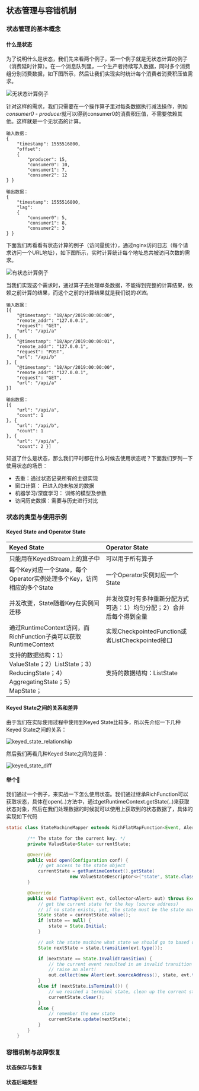 ## 状态管理与容错机制

### 状态管理的基本概念

#### 什么是状态
为了说明什么是状态，我们先来看两个例子，第一个例子就是无状态计算的例子（消费延时计算）。在一个消息队列里，一个生产者持续写入数据，同时多个消费组分别消费数据，如下图所示，然后让我们实现实时统计每个消费者消费积压值需求。

![无状态计算例子](../../pics/flink/stateless_exmaple.png)

针对这样的需求，我们只需要在一个操作算子里对每条数据执行减法操作，例如*consumer0 - producer*就可以得到consumer0的消费积压值，不需要依赖其他。这样就是一个无状态的计算。
```
输入数据：
{
    "timestamp": 1555516800,
    "offset":
    {
        "producer": 15,
        "consumer0": 10,
        "consumer1": 7,
        "consumer2": 12
} }

输出数据：
{
    "timestamp": 1555516800,
    "lag":
    {
        "consumer0": 5,
        "consumer1": 8,
        "consumer2": 3
} }
```

下面我们再看看有状态计算的例子（访问量统计），通过nginx访问日志（每个请求访问一个URL地址），如下图所示，实时计算统计每个地址总共被访问次数的需求。

![有状态计算例子](../../pics/flink/state_example.png)

当我们实现这个需求时，通过算子去处理单条数据，不能得到完整的计算结果，依赖之前计算的结果，而这个之前的计算结果就是我们说的*状态*。
```
输入数据：
[{
    "@timestamp": "18/Apr/2019:00:00:00",
    "remote_addr": "127.0.0.1",
    "request": "GET",
    "url": "/api/a"
}, {
    "@timestamp": "18/Apr/2019:00:00:01",
    "remote_addr": "127.0.0.1",
    "request": "POST",
    "url": "/api/b"
}, {
    "@timestamp": "18/Apr/2019:00:00:00",
    "remote_addr": "127.0.0.1",
    "request": "GET",
    "url": "/api/a"
}]

输出数据：
[{
    "url": "/api/a",
    "count": 1
}, {
    "url": "/api/b",
    "count": 1
}, {
    "url": "/api/a",
    "count": 2 }]
```

知道了什么是状态，那么我们平时都在什么时候去使用状态呢？下面我们罗列一下使用状态的场景：
- 去重：通过状态记录所有的主键实现
- 窗口计算： 已进入的未触发的数据
- 机器学习/深度学习： 训练的模型及参数
- 访问历史数据：需要与历史进行对比

### 状态的类型与使用示例

#### Keyed State and Operator State

| Keyed State| Operator State|
|:-----------|:--------------|
|只能用在KeyedStream上的算子中|可以用于所有算子|
|每个Key对应一个State，每个Operator实例处理多个Key，访问相应的多个State|一个Operator实例对应一个State|
|并发改变，State随着Key在实例间迁移|并发改变时有多种重新分配方式可选：1）均匀分配；2）合并后每个得到全量|
|通过RuntimeContext访问，而RichFunction子类可以获取RuntimeContext | 实现CheckpointedFunction或者ListCheckpointed接口|
|支持的数据结构：1）ValueState；2）ListState；3）ReducingState；4）AggregatingState；5）MapState；| 支持的数据结构：ListState |


#### Keyed State之间的关系和差异

由于我们在实际使用过程中使用到Keyed State比较多，所以先介绍一下几种Keyed State之间的关系：

![keyed_state_relationship](../../pics/flink/keyed_state_relationship.png)

然后我们再看几种Keyed State之间的差异：

![keyed_state_diff](../../pics/flink/keyed_state_diff.png)

#### 举个🌰

我们通过一个例子，来实战一下怎么使用状态。我们通过继承RichFunction可以获取状态，具体在open(..)方法中，通过getRuntimeContext.getState(..)来获取状态对象，然后在我们处理数据的时候就可以使用上获取到的状态数据了，具体的实现如下代码

```java
static class StateMachineMapper extends RichFlatMapFunction<Event, Alert> {

		/** The state for the current key. */
		private ValueState<State> currentState;

		@Override
		public void open(Configuration conf) {
			// get access to the state object
			currentState = getRuntimeContext().getState(
						new ValueStateDescriptor<>("state", State.class));
		}

		@Override
		public void flatMap(Event evt, Collector<Alert> out) throws Exception {
			// get the current state for the key (source address)
			// if no state exists, yet, the state must be the state machine's initial state
			State state = currentState.value();
			if (state == null) {
				state = State.Initial;
			}

			// ask the state machine what state we should go to based on the given event
			State nextState = state.transition(evt.type());

			if (nextState == State.InvalidTransition) {
				// the current event resulted in an invalid transition
				// raise an alert!
				out.collect(new Alert(evt.sourceAddress(), state, evt.type()));
			}
			else if (nextState.isTerminal()) {
				// we reached a terminal state, clean up the current state
				currentState.clear();
			}
			else {
				// remember the new state
				currentState.update(nextState);
			}
		}
	}
```

### 容错机制与故障恢复

#### 状态保存与恢复

#### 状态后端类型
